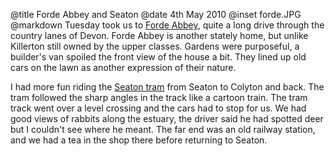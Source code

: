 @title		Forde Abbey and Seaton
@date		4th May 2010
@inset		forde.JPG
@markdown
Tuesday took us to
[Forde Abbey](https://www.fordeabbey.co.uk/),
quite a long drive through the country lanes of Devon. Forde Abbey is another stately home, but unlike Killerton still owned by the upper classes. Gardens were purposeful, a builder's van spoiled the front view of the house a bit. They lined up old cars on the lawn as another expression of their nature.

I had more fun riding the
[Seaton tram](https://www.tram.co.uk/)
from Seaton to Colyton and back. The tram followed the sharp angles in the track like a cartoon train. The tram track went over a level crossing and the cars had to stop for us. We had good views of rabbits along the estuary, the driver said he had spotted deer but I couldn't see where he meant. The far end was an old railway station, and we had a tea in the shop there before returning to Seaton.
